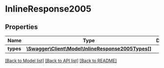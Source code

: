 # InlineResponse2005

## Properties
Name | Type | Description | Notes
------------ | ------------- | ------------- | -------------
**types** | [**\Swagger\Client\Model\InlineResponse2005Types[]**](InlineResponse2005Types.md) |  | [optional] 

[[Back to Model list]](../../README.md#documentation-for-models) [[Back to API list]](../../README.md#documentation-for-api-endpoints) [[Back to README]](../../README.md)

